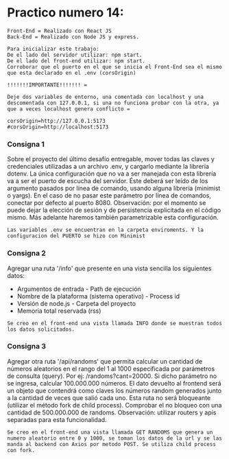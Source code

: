# Practico numero 14:

```
Front-End = Realizado con React JS
Back-End = Realizado con Node JS y express.

Para inicializar este trabajo:
De el lado del servidor utilizar: npm start.
De el lado del front-end utilizar: npm start.
Corroborar que el puerto en el que se inicia el Front-End sea el mismo que esta declarado en el .env (corsOrigin)

!!!!!!!IMPORTANTE!!!!!!! = 

Deje dos variables de entorno, una comentada con localhost y una descomentada con 127.0.0.1, si una no funciona probar con la otra, ya que a veces localhost genera conflicto =

corsOrigin=http://127.0.0.1:5173
#corsOrigin=http://localhost:5173
```

### Consigna 1

Sobre el proyecto del último desafío entregable, mover todas las claves y credenciales utilizadas a un
archivo .env, y cargarlo mediante la librería dotenv.
La única configuración que no va a ser manejada con esta librería va a ser el puerto de escucha del
servidor. Éste deberá ser leído de los argumento pasados por línea de comando, usando alguna librería
(minimist o yargs). En el caso de no pasar este parámetro por línea de comandos, conectar por defecto al
puerto 8080.
Observación: por el momento se puede dejar la elección de sesión y de persistencia explicitada en el
código mismo. Más adelante haremos también parametrizable esta configuración.

```
Las variables .env se encuentran en la carpeta enviroments. Y la configuracion del PUERTO se hizo con Minimist
```


### Consigna 2

Agregar una ruta '/info' que presente en una vista sencilla los siguientes datos:
- Argumentos de entrada - Path de ejecución
- Nombre de la plataforma (sistema operativo) - Process id
- Versión de node.js - Carpeta del proyecto
- Memoria total reservada (rss)

```
Se creo en el front-end una vista llamada INFO donde se muestran todos los datos solicitados.
```


### Consigna 3

Agregar otra ruta '/api/randoms' que permita calcular un cantidad de números aleatorios
en el rango del 1 al 1000 especificada por parámetros de consulta (query).
Por ej: /randoms?cant=20000.
Si dicho parámetro no se ingresa, calcular 100.000.000 números.
El dato devuelto al frontend será un objeto que contendrá como claves los números
random generados junto a la cantidad de veces que salió cada uno. Esta ruta no será
bloqueante (utilizar el método fork de child process). Comprobar el no bloqueo con una
cantidad de 500.000.000 de randoms.
Observación: utilizar routers y apis separadas para esta funcionalidad.

```
Se creo en el front-end una vista llamada GET RANDOMS que genera un numero aleatorio entre 0 y 1000, se toman los datos de la url y se las manda al backend con Axios por metodo POST. Se utiliza child process con fork.
```
